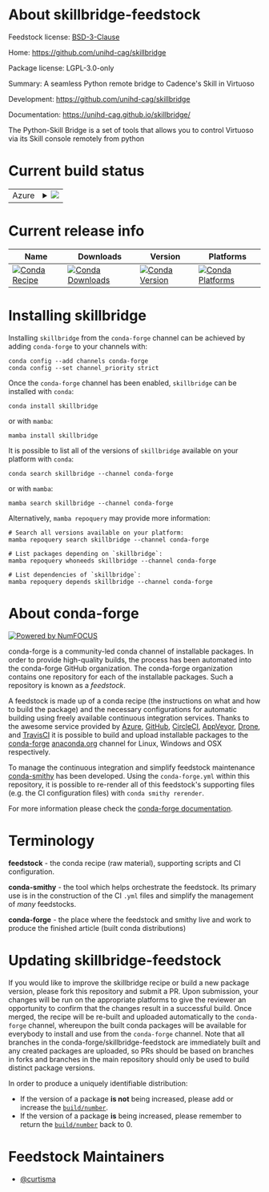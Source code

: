 About skillbridge-feedstock
===========================

Feedstock license: [BSD-3-Clause](https://github.com/conda-forge/skillbridge-feedstock/blob/main/LICENSE.txt)

Home: https://github.com/unihd-cag/skillbridge

Package license: LGPL-3.0-only

Summary: A seamless Python remote bridge to Cadence's Skill in Virtuoso

Development: https://github.com/unihd-cag/skillbridge

Documentation: https://unihd-cag.github.io/skillbridge/

The Python-Skill Bridge is a set of tools that allows you to control
Virtuoso via its Skill console remotely from python


Current build status
====================


<table>
    
  <tr>
    <td>Azure</td>
    <td>
      <details>
        <summary>
          <a href="https://dev.azure.com/conda-forge/feedstock-builds/_build/latest?definitionId=16555&branchName=main">
            <img src="https://dev.azure.com/conda-forge/feedstock-builds/_apis/build/status/skillbridge-feedstock?branchName=main">
          </a>
        </summary>
        <table>
          <thead><tr><th>Variant</th><th>Status</th></tr></thead>
          <tbody><tr>
              <td>linux_64_python3.10.____cpython</td>
              <td>
                <a href="https://dev.azure.com/conda-forge/feedstock-builds/_build/latest?definitionId=16555&branchName=main">
                  <img src="https://dev.azure.com/conda-forge/feedstock-builds/_apis/build/status/skillbridge-feedstock?branchName=main&jobName=linux&configuration=linux%20linux_64_python3.10.____cpython" alt="variant">
                </a>
              </td>
            </tr><tr>
              <td>linux_64_python3.11.____cpython</td>
              <td>
                <a href="https://dev.azure.com/conda-forge/feedstock-builds/_build/latest?definitionId=16555&branchName=main">
                  <img src="https://dev.azure.com/conda-forge/feedstock-builds/_apis/build/status/skillbridge-feedstock?branchName=main&jobName=linux&configuration=linux%20linux_64_python3.11.____cpython" alt="variant">
                </a>
              </td>
            </tr><tr>
              <td>linux_64_python3.12.____cpython</td>
              <td>
                <a href="https://dev.azure.com/conda-forge/feedstock-builds/_build/latest?definitionId=16555&branchName=main">
                  <img src="https://dev.azure.com/conda-forge/feedstock-builds/_apis/build/status/skillbridge-feedstock?branchName=main&jobName=linux&configuration=linux%20linux_64_python3.12.____cpython" alt="variant">
                </a>
              </td>
            </tr><tr>
              <td>linux_64_python3.13.____cp313</td>
              <td>
                <a href="https://dev.azure.com/conda-forge/feedstock-builds/_build/latest?definitionId=16555&branchName=main">
                  <img src="https://dev.azure.com/conda-forge/feedstock-builds/_apis/build/status/skillbridge-feedstock?branchName=main&jobName=linux&configuration=linux%20linux_64_python3.13.____cp313" alt="variant">
                </a>
              </td>
            </tr><tr>
              <td>linux_64_python3.9.____cpython</td>
              <td>
                <a href="https://dev.azure.com/conda-forge/feedstock-builds/_build/latest?definitionId=16555&branchName=main">
                  <img src="https://dev.azure.com/conda-forge/feedstock-builds/_apis/build/status/skillbridge-feedstock?branchName=main&jobName=linux&configuration=linux%20linux_64_python3.9.____cpython" alt="variant">
                </a>
              </td>
            </tr>
          </tbody>
        </table>
      </details>
    </td>
  </tr>
</table>

Current release info
====================

| Name | Downloads | Version | Platforms |
| --- | --- | --- | --- |
| [![Conda Recipe](https://img.shields.io/badge/recipe-skillbridge-green.svg)](https://anaconda.org/conda-forge/skillbridge) | [![Conda Downloads](https://img.shields.io/conda/dn/conda-forge/skillbridge.svg)](https://anaconda.org/conda-forge/skillbridge) | [![Conda Version](https://img.shields.io/conda/vn/conda-forge/skillbridge.svg)](https://anaconda.org/conda-forge/skillbridge) | [![Conda Platforms](https://img.shields.io/conda/pn/conda-forge/skillbridge.svg)](https://anaconda.org/conda-forge/skillbridge) |

Installing skillbridge
======================

Installing `skillbridge` from the `conda-forge` channel can be achieved by adding `conda-forge` to your channels with:

```
conda config --add channels conda-forge
conda config --set channel_priority strict
```

Once the `conda-forge` channel has been enabled, `skillbridge` can be installed with `conda`:

```
conda install skillbridge
```

or with `mamba`:

```
mamba install skillbridge
```

It is possible to list all of the versions of `skillbridge` available on your platform with `conda`:

```
conda search skillbridge --channel conda-forge
```

or with `mamba`:

```
mamba search skillbridge --channel conda-forge
```

Alternatively, `mamba repoquery` may provide more information:

```
# Search all versions available on your platform:
mamba repoquery search skillbridge --channel conda-forge

# List packages depending on `skillbridge`:
mamba repoquery whoneeds skillbridge --channel conda-forge

# List dependencies of `skillbridge`:
mamba repoquery depends skillbridge --channel conda-forge
```


About conda-forge
=================

[![Powered by
NumFOCUS](https://img.shields.io/badge/powered%20by-NumFOCUS-orange.svg?style=flat&colorA=E1523D&colorB=007D8A)](https://numfocus.org)

conda-forge is a community-led conda channel of installable packages.
In order to provide high-quality builds, the process has been automated into the
conda-forge GitHub organization. The conda-forge organization contains one repository
for each of the installable packages. Such a repository is known as a *feedstock*.

A feedstock is made up of a conda recipe (the instructions on what and how to build
the package) and the necessary configurations for automatic building using freely
available continuous integration services. Thanks to the awesome service provided by
[Azure](https://azure.microsoft.com/en-us/services/devops/), [GitHub](https://github.com/),
[CircleCI](https://circleci.com/), [AppVeyor](https://www.appveyor.com/),
[Drone](https://cloud.drone.io/welcome), and [TravisCI](https://travis-ci.com/)
it is possible to build and upload installable packages to the
[conda-forge](https://anaconda.org/conda-forge) [anaconda.org](https://anaconda.org/)
channel for Linux, Windows and OSX respectively.

To manage the continuous integration and simplify feedstock maintenance
[conda-smithy](https://github.com/conda-forge/conda-smithy) has been developed.
Using the ``conda-forge.yml`` within this repository, it is possible to re-render all of
this feedstock's supporting files (e.g. the CI configuration files) with ``conda smithy rerender``.

For more information please check the [conda-forge documentation](https://conda-forge.org/docs/).

Terminology
===========

**feedstock** - the conda recipe (raw material), supporting scripts and CI configuration.

**conda-smithy** - the tool which helps orchestrate the feedstock.
                   Its primary use is in the construction of the CI ``.yml`` files
                   and simplify the management of *many* feedstocks.

**conda-forge** - the place where the feedstock and smithy live and work to
                  produce the finished article (built conda distributions)


Updating skillbridge-feedstock
==============================

If you would like to improve the skillbridge recipe or build a new
package version, please fork this repository and submit a PR. Upon submission,
your changes will be run on the appropriate platforms to give the reviewer an
opportunity to confirm that the changes result in a successful build. Once
merged, the recipe will be re-built and uploaded automatically to the
`conda-forge` channel, whereupon the built conda packages will be available for
everybody to install and use from the `conda-forge` channel.
Note that all branches in the conda-forge/skillbridge-feedstock are
immediately built and any created packages are uploaded, so PRs should be based
on branches in forks and branches in the main repository should only be used to
build distinct package versions.

In order to produce a uniquely identifiable distribution:
 * If the version of a package **is not** being increased, please add or increase
   the [``build/number``](https://docs.conda.io/projects/conda-build/en/latest/resources/define-metadata.html#build-number-and-string).
 * If the version of a package **is** being increased, please remember to return
   the [``build/number``](https://docs.conda.io/projects/conda-build/en/latest/resources/define-metadata.html#build-number-and-string)
   back to 0.

Feedstock Maintainers
=====================

* [@curtisma](https://github.com/curtisma/)


